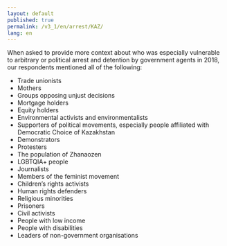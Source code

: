 ```yaml
---
layout: default
published: true
permalink: /v3_1/en/arrest/KAZ/
lang: en
---
```


When asked to provide more context about who was especially vulnerable to arbitrary or political arrest and detention by government agents in 2018, our respondents mentioned all of the following:
-	Trade unionists
-	Mothers
-	Groups opposing unjust decisions
-	Mortgage holders
-	Equity holders
-	Environmental activists and environmentalists
-	Supporters of political movements, especially people affiliated with Democratic Choice of Kazakhstan
-	Demonstrators
-	Protesters
-	The population of Zhanaozen
-	LGBTQIA+ people
-	Journalists
-	Members of the feminist movement
-	Children’s rights activists
-	Human rights defenders
-	Religious minorities
-	Prisoners
-	Civil activists
-	People with low income
-	People with disabilities
-	Leaders of non-government organisations

